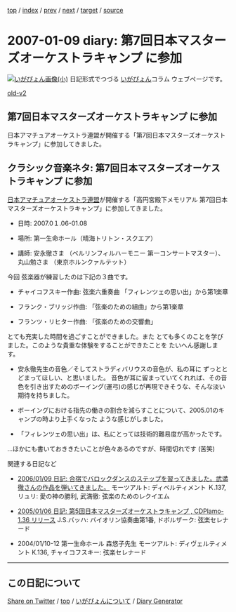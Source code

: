 [top](../index.html) 
 / [index](index.html) 
 / [prev](https://igapyon.github.io/diary/2007/ig070105.html) 
 / [next](https://igapyon.github.io/diary/2007/ig070110.html) 
 / [target](https://igapyon.github.io/diary/2007/ig070109.html) 
 / [source](https://github.com/igapyon/diary/blob/gh-pages/2007/ig070109.html.src.md) 

2007-01-09 diary: 第7回日本マスターズオーケストラキャンプ に参加
=====================================================================================================
[![いがぴょん画像(小)](https://igapyon.github.io/diary/images/iga200306s.jpg "いがぴょん")](https://igapyon.github.io/diary/memo/memoigapyon.html) 日記形式でつづる [いがぴょん](https://igapyon.github.io/diary/memo/memoigapyon.html)コラム ウェブページです。

[old-v2](ig070109-orig.html)

## 第7回日本マスターズオーケストラキャンプ に参加

日本アマチュアオーケストラ連盟が開催する「第7回日本マスターズオーケストラキャンプ」に参加してきました。


## クラシック音楽ネタ: 第7回日本マスターズオーケストラキャンプ に参加

[日本アマチュアオーケストラ連盟](http://www.jao.or.jp/)が開催する「高円宮殿下メモリアル 第7回日本マスターズオーケストラキャンプ」に参加してきました。

* 日時: 2007.0１.06-01.08
  
* 場所: 第一生命ホール（晴海トリトン・スクエア）
  
* 講師: 安永徹さま （ベルリンフィルハーモニー 第一コンサートマスター）、丸山勉さま （東京ホルンクァルテット）

今回 弦楽器が練習したのは下記の３曲です。

* チャイコフスキー作曲: 弦楽六重奏曲 「フィレンツェの思い出」から第1楽章
  
* フランク・ブリッジ作曲: 「弦楽のための組曲」から第1楽章
  
* フランツ・リヒター作曲: 「弦楽のための交響曲」

とても充実した時間を過ごすことができました。また とても多くのことを学びました。このような貴重な体験をすることができたことを たいへん感謝します。

* 安永徹先生の音色／そしてストラディバリウスの音色が、私の耳に ずっととどまってほしい、と思いました。
  音色が耳に留まっていてくれれば、その音色を引き出すためのボーイング(運弓)の感じが再現できそうな、そんな淡い期待を持ちました。
  
* ボーイングにおける指先の働きの割合を減らすことについて、2005.01のキャンプの時より上手くなった ような感じがしました。
  
* 「フィレンツェの思い出」は、私にとっては技術的難易度が高かったです。

…ほかにも書いておききたいことが色々あるのですが、時間切れです (苦笑)

関連する日記など

* [2006/01/09 日記: 合宿でバロックダンスのステップを習ってきました。武満徹さんの作品を弾いてきました。](../2006/ig060109.html)
  モーツアルト: ディベルティメント Ｋ.137, リュリ: 愛の神の勝利, 武満徹: 弦楽のためのレクイエム
  
* [2005/01/06 日記: 第5回日本マスターズオーケストラキャンプ , CDPlamo-1.36 リリース](../2005/ig050106.html)
  J.S.バッハ: バイオリン協奏曲第1番, ドボルザーク: 弦楽セレナード
  
* 2004/01/10-12 第一生命ホール 森悠子先生
  モーツアルト: ディヴェルティメント K.136, チャイコフスキー: 弦楽セレナード

----------------------------------------------------------------------------------------------------

## この日記について

[Share on Twitter](https://twitter.com/intent/tweet?hashtags=igapyon%2Cdiary%2C%E3%81%84%E3%81%8C%E3%81%B4%E3%82%87%E3%82%93&text=%E7%AC%AC7%E5%9B%9E%E6%97%A5%E6%9C%AC%E3%83%9E%E3%82%B9%E3%82%BF%E3%83%BC%E3%82%BA%E3%82%AA%E3%83%BC%E3%82%B1%E3%82%B9%E3%83%88%E3%83%A9%E3%82%AD%E3%83%A3%E3%83%B3%E3%83%97+%E3%81%AB%E5%8F%82%E5%8A%A0&url=https%3A%2F%2Figapyon.github.io%2Fdiary%2F2007%2Fig070109.html) / [top](../index.html) / [いがぴょんについて](https://igapyon.github.io/diary/memo/memoigapyon.html) / [Diary Generator](https://github.com/igapyon/igapyonv3)
